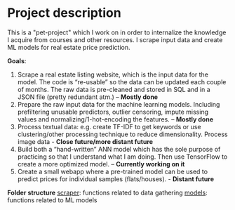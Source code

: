 # Project description

This is a "pet-project" which I work on in order to internalize the knowledge I acquire from courses and other resources. I scrape input data and create ML models for real estate price prediction.

**Goals**:

1)	Scrape a real estate listing website, which is the input data for the model. The code is “re-usable” so the data can be updated each couple of months. The raw data is pre-cleaned and stored in SQL and in a JSON file (pretty redundant atm.) – **Mostly done**
2)	Prepare the raw input data for the machine learning models. Including prefiltering unusable predictors, outlier censoring, impute missing values and normalizing/1-hot-encoding the features. – **Mostly done**
3)	Process textual data: e.g. create TF-IDF to get keywords or use clustering/other processing technique to reduce dimensionality. Process image data - **Close future/more distant future**
4)	Build both a “hand-written” ANN model which has the sole purpose of practicing so that I understand what I am doing. Then use TensorFlow to create a more optimized model. – **Currently working on it**
5)	Create a small webapp where a pre-trained model can be used to predict prices for individual samples (flats/houses). - **Distant future**

**Folder structure**
[scraper]( https://github.com/horn1994/realestate/tree/main/scraper): functions related to data gathering
[models]( https://github.com/horn1994/realestate/tree/main/models): functions related to ML models
 
